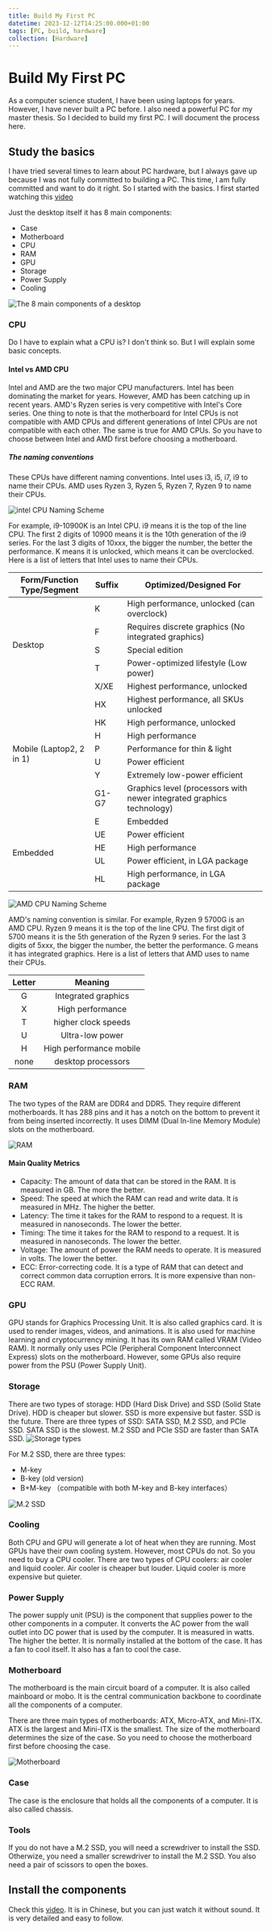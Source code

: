 ```yaml
---
title: Build My First PC
datetime: 2023-12-12T14:25:00.000+01:00
tags: [PC, build, hardware]
collection: [Hardware]
---
```

# Build My First PC
As a computer science student, I have been using laptops for years. However, I have never built a PC before. I also need a powerful PC for my master thesis. So I decided to build my first PC. I will document the process here. 

## Study the basics
I have tried several times to learn about PC hardware, but I always gave up because I was not fully committed to building a PC. This time, I am fully committed and want to do it right. So I started with the basics. I first started watching this [video](https://www.bilibili.com/video/BV1BG4y137mG/?share_source=copy_web&vd_source=909d7ffd31e6a012de164ae0db755009)

Just the desktop itself it has 8 main components:
- Case
- Motherboard
- CPU
- RAM
- GPU
- Storage
- Power Supply
- Cooling

![The 8 main components of a desktop](images/Build_My_First_PC/parts.png)

### CPU
Do I have to explain what a CPU is? I don't think so. But I will explain some basic concepts.

#### Intel vs AMD CPU
Intel and AMD are the two major CPU manufacturers. Intel has been dominating the market for years. However, AMD has been catching up in recent years. AMD's Ryzen series is very competitive with Intel's Core series. One thing to note is that the motherboard for Intel CPUs is not compatible with AMD CPUs and different generations of Intel CPUs are not compatible with each other. The same is true for AMD CPUs. So you have to choose between Intel and AMD first before choosing a motherboard.

##### The naming conventions
These CPUs have different naming conventions. Intel uses i3, i5, i7, i9 to name their CPUs. AMD uses Ryzen 3, Ryzen 5, Ryzen 7, Ryzen 9 to name their CPUs. 

![intel CPU Naming Scheme](images/Build_My_First_PC/intel_cpu_naming.png)

For example, i9-10900K is an Intel CPU. i9 means it is the top of the line CPU. The first 2 digits of 10900 means it is the 10th generation of the i9 series. For the last 3 digits of 10xxx, the bigger the number, the better the performance. K means it is unlocked, which means it can be overclocked. Here is a list of letters that Intel uses to name their CPUs.

<table>
    <thead>
    <tr>
        <th>Form/Function Type/Segment</th>
        <th>Suffix</th>
        <th>Optimized/Designed For</th>
    </tr>
    </thead>
    <tbody>
    <tr>
        <td rowspan="5">Desktop</td>
        <td>K</td>
        <td>High performance, unlocked (can overclock)</td>
    </tr>
    <tr>
        <td>F</td>
        <td>Requires discrete graphics (No integrated graphics)</td>
    </tr>
    <tr>
        <td>S</td>
        <td>Special edition</td>
    </tr>
    <tr>
        <td>T</td>
        <td>Power-optimized lifestyle (Low power)</td>
    </tr>
    <tr>
        <td>X/XE</td>
        <td>Highest performance, unlocked</td>
    </tr>
    <tr>
        <td rowspan="7">Mobile (Laptop2, 2 in 1)</td>
        <td>HX</td>
        <td>Highest performance, all SKUs unlocked</td>
    </tr>
    <tr>
        <td>HK</td>
        <td>High performance, unlocked</td>
    </tr>
    <tr>
        <td>H</td>
        <td>High performance</td>
    </tr>
    <tr>
        <td>P</td>
        <td>Performance for thin & light</td>
    </tr>
    <tr>
        <td>U</td>
        <td>Power efficient</td>
    </tr>
    <tr>
        <td>Y</td>
        <td>Extremely low-power efficient</td>
    </tr>
    <tr>
        <td>G1-G7</td>
        <td>Graphics level (processors with newer integrated graphics technology)</td>
    </tr>
    <tr>
        <td rowspan="5">Embedded</td>
        <td>E</td>
        <td>Embedded</td>
    </tr>
    <tr>
        <td>UE</td>
        <td>Power efficient</td>
    </tr>
    <tr>
        <td>HE</td>
        <td>High performance</td>
    </tr>
    <tr>
        <td>UL</td>
        <td>Power efficient, in LGA package</td>
    </tr>
    <tr>
        <td>HL</td>
        <td>High performance, in LGA package</td>
    </tr>
    </tbody>
</table>

![AMD CPU Naming Scheme](images/Build_My_First_PC/amd_cpu_naming.png)

AMD's naming convention is similar. For example, Ryzen 9 5700G is an AMD CPU. Ryzen 9 means it is the top of the line CPU. The first digit of 5700 means it is the 5th generation of the Ryzen 9 series. For the last 3 digits of 5xxx, the bigger the number, the better the performance. G means it has integrated graphics. Here is a list of letters that AMD uses to name their CPUs.

| Letter | Meaning |
| :-: | :-: |
| G | Integrated graphics |
| X | High performance |
| T | higher clock speeds |
| U | Ultra-low power |
| H | High performance mobile |
| none | desktop processors |


### RAM
The two types of the RAM are DDR4 and DDR5. They require different motherboards. It has 288 pins and it has a notch on the bottom to prevent it from being inserted incorrectly. It uses DIMM (Dual In-line Memory Module) slots on the motherboard. 

![RAM](images/Build_My_First_PC/DDRX.png)

#### Main Quality Metrics
- Capacity: The amount of data that can be stored in the RAM. It is measured in GB. The more the better.
- Speed: The speed at which the RAM can read and write data. It is measured in MHz. The higher the better.
- Latency: The time it takes for the RAM to respond to a request. It is measured in nanoseconds. The lower the better.
- Timing: The time it takes for the RAM to respond to a request. It is measured in nanoseconds. The lower the better.
- Voltage: The amount of power the RAM needs to operate. It is measured in volts. The lower the better.
- ECC: Error-correcting code. It is a type of RAM that can detect and correct common data corruption errors. It is more expensive than non-ECC RAM.

### GPU
GPU stands for Graphics Processing Unit. It is also called graphics card. It is used to render images, videos, and animations. It is also used for machine learning and cryptocurrency mining. It has its own RAM called VRAM (Video RAM). It normally only uses PCIe (Peripheral Component Interconnect Express) slots on the motherboard. However, some GPUs also require power from the PSU (Power Supply Unit).

### Storage
There are two types of storage: HDD (Hard Disk Drive) and SSD (Solid State Drive). HDD is cheaper but slower. SSD is more expensive but faster. SSD is the future. There are three types of SSD: SATA SSD, M.2 SSD, and PCIe SSD. SATA SSD is the slowest. M.2 SSD and PCIe SSD are faster than SATA SSD.
![Storage types](images/Build_My_First_PC/Storage.png)

For M.2 SSD, there are three types: 
- M-key
- B-key (old version)
- B+M-key （compatible with both M-key and B-key interfaces）

![M.2 SSD](images/Build_My_First_PC/M2.png)

### Cooling
Both CPU and GPU will generate a lot of heat when they are running. Most GPUs have their own cooling system. However, most CPUs do not. So you need to buy a CPU cooler. There are two types of CPU coolers: air cooler and liquid cooler. Air cooler is cheaper but louder. Liquid cooler is more expensive but quieter.

### Power Supply
The power supply unit (PSU) is the component that supplies power to the other components in a computer. It converts the AC power from the wall outlet into DC power that is used by the computer. It is measured in watts. The higher the better. It is normally installed at the bottom of the case. It has a fan to cool itself. It also has a fan to cool the case.

### Motherboard
The motherboard is the main circuit board of a computer. It is also called mainboard or mobo. It is the central communication backbone to coordinate all the components of a computer. 

There are three main types of motherboards: ATX, Micro-ATX, and Mini-ITX. ATX is the largest and Mini-ITX is the smallest. The size of the motherboard determines the size of the case. So you need to choose the motherboard first before choosing the case.

![Motherboard](images/Build_My_First_PC/motherboard_types.png)

### Case
The case is the enclosure that holds all the components of a computer. It is also called chassis. 

### Tools
If you do not have a M.2 SSD, you will need a screwdriver to install the SSD. Otherwize, you need a smaller screwdriver to install the M.2 SSD. You also need a pair of scissors to open the boxes.


## Install the components
Check this [video](https://www.bilibili.com/video/BV1BG4y137mG/?share_source=copy_web&vd_source=909d7ffd31e6a012de164ae0db755009). It is in Chinese, but you can just watch it without sound. It is very detailed and easy to follow. 